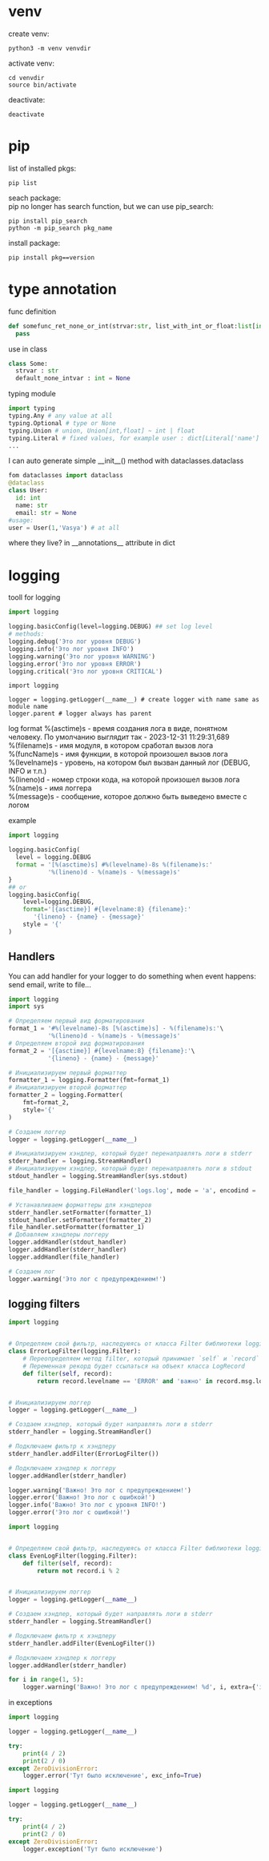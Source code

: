 # venv
create venv:   
```shell
python3 -m venv venvdir
```
activate venv:   
```shell
cd venvdir
source bin/activate
```
deactivate:
```shell
deactivate
```

# pip
list of installed pkgs:
```shell
pip list
```
seach package:   
pip no longer has search function, but we can use pip_search:
```shell
pip install pip_search
python -m pip_search pkg_name
```
install package:
```shell
pip install pkg==version
```

# type annotation
func definition
```python
def somefunc_ret_none_or_int(strvar:str, list_with_int_or_float:list[int|float]) -> None|int :
  pass
```
use in class
```python
class Some:
  strvar : str
  default_none_intvar : int = None
```
typing module
```python
import typing
typing.Any # any value at all
typing.Optional # type or None
typing.Union # union, Union[int,float] ~ int | float
typing.Literal # fixed values, for example user : dict[Literal['name'] | Literal['second_name'] | Literal['username'], str] means dict with fixed three keys and string value
...
```
I can auto generate simple \_\_init\_\_() method with dataclasses.dataclass
```python
fom dataclasses import dataclass
@dataclass
class User:
  id: int
  name: str
  email: str = None
#usage:
user = User(1,'Vasya') # at all
```
where they live?
in \_\_annotations\_\_ attribute in dict

# logging
tooll for logging
```python
import logging

logging.basicConfig(level=logging.DEBUG) ## set log level
# methods:
logging.debug('Это лог уровня DEBUG')
logging.info('Это лог уровня INFO')
logging.warning('Это лог уровня WARNING')
logging.error('Это лог уровня ERROR')
logging.critical('Это лог уровня CRITICAL')
```
```ptyhon
import logging

logger = logging.getLogger(__name__) # create logger with name same as module name
logger.parent # logger always has parent
```
log format
    %(asctime)s - время создания лога в виде, понятном человеку. По умолчанию выглядит так - 2023-12-31 11:29:31,689   
    %(filename)s - имя модуля, в котором сработал вызов лога   
    %(funcName)s - имя функции, в которой произошел вызов лога   
    %(levelname)s - уровень, на котором был вызван данный лог (DEBUG, INFO и т.п.)   
    %(lineno)d - номер строки кода, на которой произошел вызов лога   
    %(name)s - имя логгера   
    %(message)s - сообщение, которое должно быть выведено вместе с логом   

example
```python
import logging

logging.basicConfig(
  level = logging.DEBUG
  format = '[%(asctime)s] #%(levelname)-8s %(filename)s:'
           '%(lineno)d - %(name)s - %(message)s'
}
## or
logging.basicConfig(
    level=logging.DEBUG,
    format='[{asctime}] #{levelname:8} {filename}:'
       '{lineno} - {name} - {message}'
    style = '{'
)

```
## Handlers
You can add handler for your logger to do something when event happens: send email, write to file...
```python
import logging
import sys

# Определяем первый вид форматирования
format_1 = '#%(levelname)-8s [%(asctime)s] - %(filename)s:'\
           '%(lineno)d - %(name)s - %(message)s'
# Определяем второй вид форматирования
format_2 = '[{asctime}] #{levelname:8} {filename}:'\
           '{lineno} - {name} - {message}'

# Инициализируем первый форматтер
formatter_1 = logging.Formatter(fmt=format_1)
# Инициализируем второй форматтер
formatter_2 = logging.Formatter(
    fmt=format_2,
    style='{'
)

# Создаем логгер
logger = logging.getLogger(__name__)

# Инициализируем хэндлер, который будет перенаправлять логи в stderr
stderr_handler = logging.StreamHandler()
# Инициализируем хэндлер, который будет перенаправлять логи в stdout
stdout_handler = logging.StreamHandler(sys.stdout)

file_handler = logging.FileHandler('logs.log', mode = 'a', encodind = 'utf-8')

# Устанавливаем форматтеры для хэндлеров
stderr_handler.setFormatter(formatter_1)
stdout_handler.setFormatter(formatter_2)
file_handler.setFormatter(formatter_1)
# Добавляем хэндлеры логгеру
logger.addHandler(stdout_handler)
logger.addHandler(stderr_handler)
logger.addHandler(file_handler)

# Создаем лог
logger.warning('Это лог с предупреждением!')
```
## logging filters
```python
import logging


# Определяем свой фильтр, наследуюясь от класса Filter библиотеки logging
class ErrorLogFilter(logging.Filter):
    # Переопределяем метод filter, который принимает `self` и `record`
    # Переменная рекорд будет ссылаться на объект класса LogRecord
    def filter(self, record):
        return record.levelname == 'ERROR' and 'важно' in record.msg.lower()


# Инициализируем логгер
logger = logging.getLogger(__name__)

# Создаем хэндлер, который будет направлять логи в stderr
stderr_handler = logging.StreamHandler()

# Подключаем фильтр к хэндлеру
stderr_handler.addFilter(ErrorLogFilter())

# Подключаем хэндлер к логгеру
logger.addHandler(stderr_handler)

logger.warning('Важно! Это лог с предупреждением!')
logger.error('Важно! Это лог с ошибкой!')
logger.info('Важно! Это лог с уровня INFO!')
logger.error('Это лог с ошибкой!')
```
```python
import logging


# Определяем свой фильтр, наследуюясь от класса Filter библиотеки logging
class EvenLogFilter(logging.Filter):
    def filter(self, record):
        return not record.i % 2


# Инициализируем логгер
logger = logging.getLogger(__name__)

# Создаем хэндлер, который будет направлять логи в stderr
stderr_handler = logging.StreamHandler()

# Подключаем фильтр к хэндлеру
stderr_handler.addFilter(EvenLogFilter())

# Подключаем хэндлер к логгеру
logger.addHandler(stderr_handler)

for i in range(1, 5):
    logger.warning('Важно! Это лог с предупреждением! %d', i, extra={'i': i})
```
in exceptions
```python
import logging

logger = logging.getLogger(__name__)

try:
    print(4 / 2)
    print(2 / 0)
except ZeroDivisionError:
    logger.error('Тут было исключение', exc_info=True)
```
```python
import logging

logger = logging.getLogger(__name__)

try:
    print(4 / 2)
    print(2 / 0)
except ZeroDivisionError:
    logger.exception('Тут было исключение')
```

